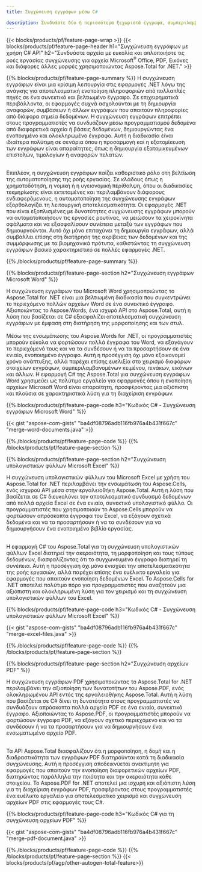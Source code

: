 ```yaml
---
title: Συγχώνευση εγγράφων μέσω C# 

description: Συνδυάστε δύο ή περισσότερα ξεχωριστά έγγραφα, συμπεριλαμβανομένων των Microsoft Word, Excel, PowerPoint, PDF και Εικόνες μέσω της εφαρμογής σας C#. Δοκιμάστε τα αποτελέσματα συγχώνευσης online μέσω της εφαρμογής.
---
```


{{< blocks/products/pf/feature-page-wrap >}}
{{< blocks/products/pf/feature-page-header h1="Συγχώνευση εγγράφων με χρήση C# API" h2="Συνδυάστε αρχεία με ευκολία και απλοποιήστε τις ροές εργασίας συγχώνευσης για αρχεία Microsoft<sup>&reg;</sup> Office, PDF, Εικόνες και διάφορες άλλες μορφές χρησιμοποιώντας Aspose.Total for .NET." >}}

{{% blocks/products/pf/feature-page-summary %}}
Η συγχώνευση εγγράφων είναι μια κρίσιμη λειτουργία στις εφαρμογές .NET λόγω της ανάγκης για αποτελεσματική ενοποίηση πληροφοριών από πολλαπλές πηγές σε ένα συνεκτικό και βελτιωμένο έγγραφο. Σε επιχειρηματικά περιβάλλοντα, οι εφαρμογές συχνά ασχολούνται με τη δημιουργία αναφορών, συμβάσεων ή άλλων εγγράφων που απαιτούν πληροφορίες από διάφορα σημεία δεδομένων. Η συγχώνευση εγγράφων επιτρέπει στους προγραμματιστές να συνδυάζουν μέσω προγραμματισμού δεδομένα από διαφορετικά αρχεία ή βάσεις δεδομένων, δημιουργώντας ένα ενοποιημένο και ολοκληρωμένο έγγραφο. Αυτή η διαδικασία είναι ιδιαίτερα πολύτιμη σε σενάρια όπου η προσαρμογή και η εξατομίκευση των εγγράφων είναι απαραίτητες, όπως η δημιουργία εξατομικευμένων επιστολών, τιμολογίων ή αναφορών πελατών.<br /><br />

Επιπλέον, η συγχώνευση εγγράφων παίζει καθοριστικό ρόλο στη βελτίωση της αυτοματοποίησης της ροής εργασίας. Σε κλάδους όπως η χρηματοδότηση, η νομική ή η υγειονομική περίθαλψη, όπου οι διαδικασίες τεκμηρίωσης είναι εκτεταμένες και περιλαμβάνουν διάφορους ενδιαφερόμενους, η αυτοματοποίηση της συγχώνευσης εγγράφων εξορθολογίζει τη λειτουργική αποτελεσματικότητα. Οι εφαρμογές .NET που είναι εξοπλισμένες με δυνατότητες συγχώνευσης εγγράφων μπορούν να αυτοματοποιήσουν τις εργασίες ρουτίνας, να μειώσουν τα χειροκίνητα σφάλματα και να εξασφαλίσουν συνέπεια μεταξύ των εγγράφων που δημιουργούνται. Αυτό όχι μόνο επιταχύνει τη δημιουργία εγγράφων, αλλά συμβάλλει επίσης στη διατήρηση της ακρίβειας των δεδομένων και της συμμόρφωσης με τα βιομηχανικά πρότυπα, καθιστώντας τη συγχώνευση εγγράφων βασικό χαρακτηριστικό σε πολλές εφαρμογές .NET.

{{% /blocks/products/pf/feature-page-summary  %}}

{{% blocks/products/pf/feature-page-section  h2="Συγχώνευση εγγράφων Microsoft Word" %}}

Η συγχώνευση εγγράφων του Microsoft Word χρησιμοποιώντας το Aspose.Total for .NET είναι μια βελτιωμένη διαδικασία που συγκεντρώνει το περιεχόμενο πολλών αρχείων Word σε ένα συνεκτικό έγγραφο. Αξιοποιώντας το Aspose.Words, ένα ισχυρό API στο Aspose.Total, αυτή η λύση που βασίζεται σε C# εξασφαλίζει αποτελεσματική συγχώνευση εγγράφων με έμφαση στη διατήρηση της μορφοποίησης και των στυλ. 
<br /><br />
Μέσω της ενσωμάτωσης του Aspose.Words for .NET, οι προγραμματιστές μπορούν εύκολα να φορτώσουν πολλά έγγραφα του Word, να εξαγάγουν το περιεχόμενό τους και να τα συνδέσουν ή να τα προσαρτήσουν σε ένα ενιαίο, ενοποιημένο έγγραφο. Αυτή η προσέγγιση όχι μόνο εξοικονομεί χρόνο ανάπτυξης, αλλά παρέχει επίσης ευελιξία στο χειρισμό διαφόρων στοιχείων εγγράφων, συμπεριλαμβανομένων κειμένου, πινάκων, εικόνων και άλλων. Η εφαρμογή C# της Aspose.Total για συγχώνευση εγγράφων Word χρησιμεύει ως πολύτιμο εργαλείο για εφαρμογές όπου η ενοποίηση αρχείων Microsoft Word είναι απαραίτητη, προσφέροντας μια αξιόπιστη και πλούσια σε χαρακτηριστικά λύση για τη διαχείριση εγγράφων.


{{% blocks/products/pf/feature-page-code h3="Κωδικός C# - Συγχώνευση εγγράφων Microsoft Word" %}}

{{< gist "aspose-com-gists" "ba4df08796adb116fb976a4b431f667c" "merge-word-documents.java" >}}

{{% /blocks/products/pf/feature-page-code  %}}
{{% /blocks/products/pf/feature-page-section %}}

{{% blocks/products/pf/feature-page-section  h2="Συγχώνευση υπολογιστικών φύλλων Microsoft Excel" %}}

Η συγχώνευση υπολογιστικών φύλλων του Microsoft Excel με χρήση του Aspose.Total for .NET περιλαμβάνει την ενσωμάτωση του Aspose.Cells, ενός ισχυρού API μέσα στην εργαλειοθήκη Aspose.Total. Αυτή η λύση που βασίζεται σε C# διευκολύνει τον αποτελεσματικό συνδυασμό δεδομένων από πολλά αρχεία Excel σε ένα ενιαίο, συνεκτικό υπολογιστικό φύλλο. Οι προγραμματιστές που χρησιμοποιούν το Aspose.Cells μπορούν να φορτώσουν απρόσκοπτα έγγραφα του Excel, να εξάγουν σχετικά δεδομένα και να τα προσαρτήσουν ή να τα συνδέσουν για να δημιουργήσουν ένα ενοποιημένο βιβλίο εργασίας. <br /> <br />

Η εφαρμογή C# του Aspose.Total για τη συγχώνευση υπολογιστικών φύλλων Excel διατηρεί την ακεραιότητα, τη μορφοποίηση και τους τύπους δεδομένων, διασφαλίζοντας ότι το συγχωνευμένο έγγραφο διατηρεί τη συνέπεια. Αυτή η προσέγγιση όχι μόνο ενισχύει την αποτελεσματικότητα της ροής εργασιών, αλλά παρέχει επίσης ένα ευέλικτο εργαλείο για εφαρμογές που απαιτούν ενοποίηση δεδομένων Excel. Το Aspose.Cells for .NET αποτελεί πολύτιμο πόρο για προγραμματιστές που αναζητούν μια αξιόπιστη και ολοκληρωμένη λύση για τον χειρισμό και τη συγχώνευση υπολογιστικών φύλλων του Excel.


{{% blocks/products/pf/feature-page-code h3="Κωδικός C# - Συγχώνευση υπολογιστικών φύλλων Microsoft Excel" %}}

{{< gist "aspose-com-gists" "ba4df08796adb116fb976a4b431f667c" "merge-excel-files.java" >}}

{{% /blocks/products/pf/feature-page-code  %}}
{{% /blocks/products/pf/feature-page-section %}}


{{% blocks/products/pf/feature-page-section  h2="Συγχώνευση αρχείων PDF" %}}

Η συγχώνευση εγγράφων PDF χρησιμοποιώντας το Aspose.Total for .NET περιλαμβάνει την αξιοποίηση των δυνατοτήτων του Aspose.PDF, ενός ολοκληρωμένου API εντός της εργαλειοθήκης Aspose.Total. Αυτή η λύση που βασίζεται σε C# δίνει τη δυνατότητα στους προγραμματιστές να συνδυάζουν απρόσκοπτα πολλά αρχεία PDF σε ένα ενιαίο, συνεκτικό έγγραφο. Αξιοποιώντας το Aspose.PDF, οι προγραμματιστές μπορούν να φορτώσουν έγγραφα PDF, να εξάγουν σχετικό περιεχόμενο και να τα συνδέσουν ή να τα προσαρτήσουν για να δημιουργήσουν ένα ενσωματωμένο αρχείο PDF. <br /><br />

Τα API Aspose.Total διασφαλίζουν ότι η μορφοποίηση, η δομή και η διαδραστικότητα των εγγράφων PDF διατηρούνται κατά τη διαδικασία συγχώνευσης. Αυτή η προσέγγιση αποδεικνύεται ανεκτίμητη για εφαρμογές που απαιτούν την ενοποίηση διαφορετικών αρχείων PDF, διατηρώντας παράλληλα την ποιότητα και την ακεραιότητα κάθε στοιχείου. Το Aspose.PDF for .NET αποτελεί μια ισχυρή και αξιόπιστη λύση για τη διαχείριση εγγράφων PDF, προσφέροντας στους προγραμματιστές ένα ευέλικτο εργαλείο για αποτελεσματικό χειρισμό και συγχώνευση αρχείων PDF στις εφαρμογές τους C#. 

{{% blocks/products/pf/feature-page-code h3="Κωδικός C# για τη συγχώνευση αρχείων PDF" %}}

{{< gist "aspose-com-gists" "ba4df08796adb116fb976a4b431f667c" "merge-pdf-document.java" >}}

{{% /blocks/products/pf/feature-page-code  %}}
{{% /blocks/products/pf/feature-page-section %}}
{{< blocks/products/pf/agp/other-autogen-total-feature>}}